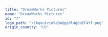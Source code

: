 ```yaml
---
title: "DreamWorks Pictures"
name: "DreamWorks Pictures"
id: "7"
logo_path: "/1kqoutvio9eDaQpp0l4gQoEF4Yf.png"
origin_country: "US"
---
```

